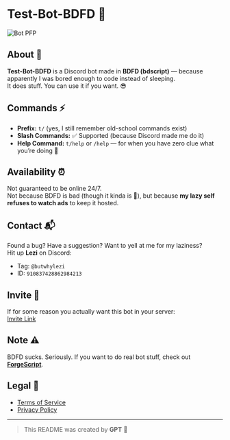 # Test-Bot-BDFD 🤖  

![Bot PFP](./pfp.png)  

## About 📝  
**Test-Bot-BDFD** is a Discord bot made in **BDFD (bdscript)** — because apparently I was bored enough to code instead of sleeping.  
It does stuff. You can use it if you want. 😎  

## Commands ⚡  
- **Prefix:** `t/` (yes, I still remember old-school commands exist)  
- **Slash Commands:** ✅ Supported (because Discord made me do it)  
- **Help Command:** `t/help` or `/help` — for when you have zero clue what you’re doing 🤷  

## Availability ⏰  
Not guaranteed to be online 24/7.  
Not because BDFD is bad (though it kinda is 😬), but because **my lazy self refuses to watch ads** to keep it hosted.  

## Contact 📬  
Found a bug? Have a suggestion? Want to yell at me for my laziness?  
Hit up **Lezi** on Discord:  
- Tag: `@butwhylezi`  
- ID: `910837428862984213`  

## Invite 🔗  
If for some reason you actually want this bot in your server:  
[Invite Link](https://discord.com/oauth2/authorize?client_id=941584115222859816&scope=bot%20applications.commands&permissions=379968)  

## Note ⚠️  
BDFD sucks. Seriously. If you want to do real bot stuff, check out **[ForgeScript](https://docs.botforge.org)**.  

## Legal 📜  
- [Terms of Service](./ToS.md)  
- [Privacy Policy](./PRIVACY.md)  

---

> This README was created by **GPT** 🤖